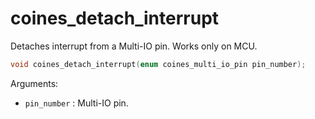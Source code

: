 # coines_detach_interrupt
Detaches interrupt from a Multi-IO pin. Works only on MCU.

```C
void coines_detach_interrupt(enum coines_multi_io_pin pin_number);
```

Arguments:

- `pin_number` : Multi-IO pin.